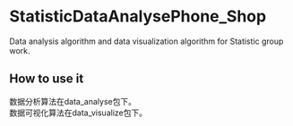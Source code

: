 # StatisticDataAnalysePhone_Shop
Data analysis algorithm and data visualization algorithm for Statistic group work. 

## How to use it
数据分析算法在data_analyse包下。<br/>
数据可视化算法在data_visualize包下。<br/>
